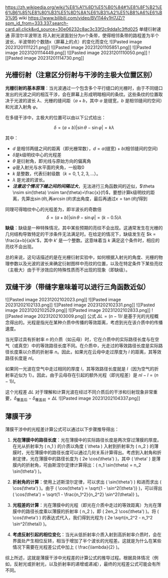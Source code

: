 https://zh.wikipedia.org/wiki/%E8%A1%8D%E5%B0%84#%E8%8F%B2%E6%B6%85%E8%80%B3%E5%8D%8A%E6%B3%A2%E5%B8%A6%E6%B3%95 wiki
https://www.bilibili.com/video/BV1144y1H7JZ/?spm_id_from=333.337.search-card.all.click&vd_source=30e06232c8ac3c33f2c9dda1c3ffd025 单缝衍射速通
菲涅尔半波带法
将入射光波面划分为n个条带，使得相邻条带的路程差为半个波长，半波带的个数随x（屏幕上的点）的变化而变化
![[Pasted image 20231201111221.png]]
![[Pasted image 20231201105851.png]]
![[Pasted image 20231201114449.png]]
![[Pasted image 20231201110050.png]]
![[Pasted image 20231201114730.png]]

## 光栅衍射（注意区分衍射与干涉的主极大位置区别）

**光栅衍射的基本原理**：当光波通过一个包含多个平行缝口的光栅时，由于不同缝口发出的光波之间的相互干涉，会在屏幕上形成明暗相间的条纹。这些条纹的位置取决于光波的波长 $\lambda$、光栅的缝间距（$a+b$，其中 $a$ 是缝宽，$b$ 是相邻缝间的空间）和光波入射角 $\varphi$。

在多缝干涉中，主极大的位置可以由以下公式给出：

$$\delta = (a+b)|\sin \theta - \sin \varphi| = k\lambda$$

其中：
- $d$ 是相邻两缝之间的距离（即光栅常数），$d=a\text{(缝宽)}+b\text{(相邻缝间的空间)}$
- $\delta$是k级明纹中心的光程差
- $\theta$ 是衍射角，即光线与原始方向的偏离角
- $\varphi$是入射光与水平面的夹角，一般取0
- $k$ 是整数，代表衍射级数（$k = 0, 1, 2, 3, \ldots$）。
- $\lambda$ 是光波的波长。
- ***注意这个情况下缝之间的间隔过大***，无法进行三角函数间的近似，$\theta \nsim sin(\theta) \nsim tan(\theta)=\frac{x}{f}$，要想计算k级明纹的距离，先算出$\sin(\theta)$,再$\arcsin(\theta)$求出角度，最后再通过$x = \tan(\theta)f$得到

同理可得暗纹中心的光程差为，即半波长的奇数倍
$$\delta = (a+b)|\sin \theta - \sin \varphi| = (k-0.5)\lambda$$

 **缺级**：缺级是一种特殊情况，其中某些预期的亮纹不会出现。这通常发生在光栅的几何结构导致特定的干涉条件无法满足时。在给定的情况下，缺级发生在 $k = \frac{a+b}{a}k'$，其中 $k'$ 是一个整数。这意味着当 $k$ 满足这个条件时，相应的亮纹不会出现。


总的来说，这句话描述的是在光栅衍射实验中，如何根据入射光的角度、光栅的物理参数以及光波的波长来确定衍射图样中亮纹的位置，以及在特定条件下某些亮纹（主极大）由于干涉效应的特殊性质而不出现的现象（即缺级）。

## 双缝干涉（带缝字意味着可以进行三角函数近似）

![[Pasted image 20231202102023.png]]
![[Pasted image 20231202102133.png]]
![[Pasted image 20231202102331.png]]
![[Pasted image 20231202102529.png]]
![[Pasted image 20231202102833.png]]
![[Pasted image 20231202103009.png]]
公式 $\Delta L = (n - 1)l$ 是基于光的光程概念得出的。光程是指光在某种介质中传播的等效距离，考虑到光在该介质中的传播速度。

当光穿过具有折射率 $n$ 的介质（如云母）时，它在介质中的实际路径长度与在空气（或真空）中的等效路径长度不同。在介质中，光走过的等效路径长度是实际路径长度乘以介质的折射率 $n$。因此，如果光在云母中走过厚度为 $l$ 的距离，其等效路径长度是 $nl$。

如果同一光波在空气中走过相同的厚度 $l$，其等效路径长度就是 $l$（因为空气的折射率近似为 1）。因此，由于云母存在引起的额外光程（即光程差）是 $nl - l = (n - 1)l$。

这个光程差 $\Delta L$ 对于理解和计算光波在经过不同介质后的干涉和衍射现象非常重要，$\delta_\text{覆盖后}-\delta_\text{覆盖前}=\Delta L$
![[Pasted image 20231202104337.png]]
## 薄膜干涉
薄膜干涉中的光程差计算公式可以通过以下步骤推导得出：

1. **光在薄膜中的路径长度**：光在薄膜中的实际路径长度是两次穿过薄膜的厚度。在光从折射率为 \( n_1 \) 的介质以角度 \( \theta \) 入射到折射率为 \( n_2 \) 的薄膜时，光在薄膜中的路径长度可以通过几何关系计算得出。考虑到入射角和折射定律，光在薄膜中的路径长度为 \( 2e \cos(\theta') \)，其中 \( \theta' \) 是薄膜内的折射角，可由斯涅尔定律计算得出：\( n_1 \sin(\theta) = n_2 \sin(\theta') \)。

2. **折射角的计算**：使用上述斯涅尔定律，可以求出 \( \sin(\theta') \) 和进而求出 \( \cos(\theta') \)。由于 \( \cos(\theta') = \sqrt{1 - \sin^2(\theta')} \)，可以得出 \( \cos(\theta') = \sqrt{1 - \frac{n_1^2}{n_2^2} \sin^2(\theta)} \)。

3. **光程差的计算**：光在薄膜中的光程（即光在介质中走过的等效距离）为光在薄膜中的路径长度乘以薄膜的折射率 \( n_2 \)，即 \( 2en_2 \cos(\theta') \)。将 \( \cos(\theta') \) 的表达式代入，我们得到光程为 \( 2e \sqrt{n_2^2 - n_1^2 \sin^2(\theta)} \)。

4. **考虑反射引起的相位变化**：当光从低折射率介质入射到高折射率介质时，会在界面处产生相位反转，相当于增加了半个波长的光程差。这就是为什么在某些情况下需要在光程差公式中加上 \( \frac{\lambda}{2} \)。

综上所述，这就是薄膜干涉中光程差的计算公式的推导过程。根据具体情况（例如，反射光或折射光，以及折射率的递增或递减），最终的光程差公式可能会有所不同。
